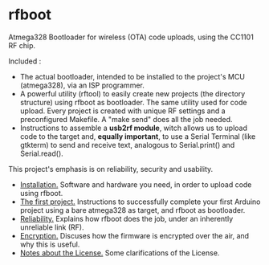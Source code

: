 # rfboot

Atmega328 Bootloader for wireless (OTA) code uploads, using the CC1101 RF chip.

Included :

- The actual bootloader, intended to be installed to the project's MCU (atmega328), via an
ISP programmer.
- A powerful utility (rftool) to easily create new projects (the directory structure) using rfboot as bootloader.
The same utility used for code upload. Every project is created with unique RF settings and a
preconfigured Makefile. A "make send" does all the job  needed.
- Instructions to assemble a **usb2rf module**, witch allows us to upload code to the target and,
**equally important**, to use a Serial Terminal (like gtkterm) to send and receive text,
analogous to Serial.print()  and Serial.read().

This project's emphasis is on reliability, security and usability.

- [Installation.](help/Installation.md) Software and hardware you need, in order to upload code using rfboot.
- [The first project.](help/The-First-Project.md) Instructions to successfully complete your first Arduino project using a bare atmega328 as target, and rfboot as bootloader.
- [Reliability.](help/Reliability.md) Explains how rfboot does the job, under an inherently unreliable link (RF).
- [Encryption.](help/Encryption.md) Discuses how the firmware is encrypted over the air, and why this is useful.
- [Notes about the License.](help/Notes-about-the-License.md) Some clarifications of the License.
